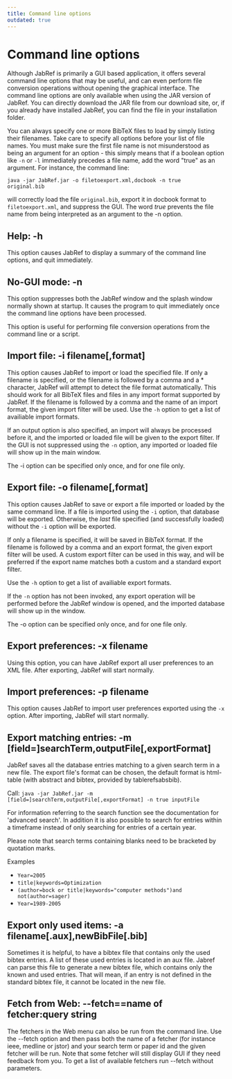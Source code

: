 ```yaml
---
title: Command line options
outdated: true
---
```


# Command line options

Although JabRef is primarily a GUI based application, it offers several command line options that may be useful, and can even perform file conversion operations without opening the graphical interface. The command line options are only available when using the JAR version of JabRef. You can directly download the JAR file from our download site, or, if you already have installed JabRef, you can find the file in your installation folder.

You can always specify one or more BibTeX files to load by simply listing their filenames. Take care to specify all options before your list of file names. You must make sure the first file name is not misunderstood as being an argument for an option - this simply means that if a boolean option like `-n` or `-l` immediately precedes a file name, add the word "true" as an argument. For instance, the command line:

`java -jar JabRef.jar -o filetoexport.xml,docbook -n true     original.bib`

will correctly load the file `original.bib`, export it in docbook format to `filetoexport.xml`, and suppress the GUI. The word *true* prevents the file name from being interpreted as an argument to the -n option.

## Help: -h

This option causes JabRef to display a summary of the command line options, and quit immediately.

## No-GUI mode: -n

This option suppresses both the JabRef window and the splash window normally shown at startup. It causes the program to quit immediately once the command line options have been processed.

This option is useful for performing file conversion operations from the command line or a script.

## Import file: -i filename\[,format\]

This option causes JabRef to import or load the specified file. If only a filename is specified, or the filename is followed by a comma and a \* character, JabRef will attempt to detect the file format automatically. This should work for all BibTeX files and files in any import format supported by JabRef. If the filename is followed by a comma and the name of an import format, the given import filter will be used. Use the `-h` option to get a list of availiable import formats.

If an output option is also specified, an import will always be processed before it, and the imported or loaded file will be given to the export filter. If the GUI is not suppressed using the `-n` option, any imported or loaded file will show up in the main window.

The -i option can be specified only once, and for one file only.

## Export file: -o filename\[,format\]

This option causes JabRef to save or export a file imported or loaded by the same command line. If a file is imported using the `-i` option, that database will be exported. Otherwise, the *last* file specified (and successfully loaded) without the `-i` option will be exported.

If only a filename is specified, it will be saved in BibTeX format. If the filename is followed by a comma and an export format, the given export filter will be used. A custom export filter can be used in this way, and will be preferred if the export name matches both a custom and a standard export filter.

Use the `-h` option to get a list of availiable export formats.

If the `-n` option has not been invoked, any export operation will be performed before the JabRef window is opened, and the imported database will show up in the window.

The -o option can be specified only once, and for one file only.

## Export preferences: -x filename

Using this option, you can have JabRef export all user preferences to an XML file. After exporting, JabRef will start normally.

## Import preferences: -p filename

This option causes JabRef to import user preferences exported using the `-x` option. After importing, JabRef will start normally.

## Export matching entries: -m \[field=\]searchTerm,outputFile\[,exportFormat\]

JabRef saves all the database entries matching to a given search term in a new file. The export file's format can be chosen, the default format is html-table (with abstract and bibtex, provided by tablerefsabsbib).

Call: `java -jar JabRef.jar -m [field=]searchTerm,outputFile[,exportFormat] -n true inputFile`

For information referring to the search function see the documentation for 'advanced search'. In addition it is also possible to search for entries within a timeframe instead of only searching for entries of a certain year.

Please note that search terms containing blanks need to be bracketed by quotation marks.

Examples

-   `Year=2005`
-   `title|keywords=Optimization`
-   `(author=bock or title|keywords="computer methods")and not(author=sager)`
-   `Year=1989-2005`

## Export only used items: -a filename\[.aux\],newBibFile\[.bib\]

Sometimes it is helpful, to have a bibtex file that contains only the used bibtex entries. A list of these used entries is located in an aux file. Jabref can parse this file to generate a new bibtex file, which contains only the known and used entries. That will mean, if an entry is not defined in the standard bibtex file, it cannot be located in the new file.

## Fetch from Web: --fetch==name of fetcher:query string

The fetchers in the Web menu can also be run from the command line. Use the --fetch option and then pass both the name of a fetcher (for instance ieee, medline or jstor) and your search term or paper id and the given fetcher will be run. Note that some fetcher will still display GUI if they need feedback from you. To get a list of available fetchers run --fetch without parameters.

